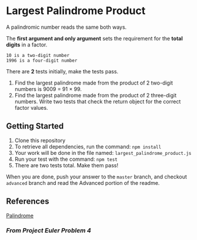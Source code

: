 Largest Palindrome Product
===========
A palindromic number reads the same both ways.

The **first argument and only argument** sets the requirement for the **total digits** in a factor.

    10 is a two-digit number
    1996 is a four-digit number

There are **2** tests initially, make the tests pass.

1. Find the largest palindrome made from the product of 2 two-digit numbers is 9009 = 91 × 99.
1. Find the largest palindrome made from the product of 2 three-digit numbers. Write two tests that check the return object for the correct factor values.

## Getting Started
1. Clone this repository
2. To retrieve all dependencies, run the command: `npm install`
3. Your work will be done in the file named: `largest_palindrome_product.js`
4. Run your test with the command: `npm test`
5. There are two tests total. Make them pass!

When you are done, push your answer to the `master` branch, and checkout `advanced` branch and read the Advanced portion of the readme.

## References
[Palindrome](http://en.wikipedia.org/wiki/Palindrome)

### _From Project Euler Problem 4_
